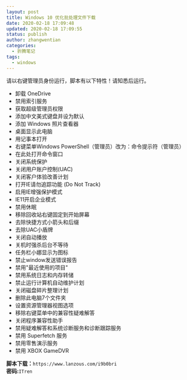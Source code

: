```yaml
---
layout: post
title: Windows 10 优化批处理文件下载
date: 2020-02-18 17:09:48
updated: 2020-02-18 17:09:55
status: publish
author: zhangwentian
categories: 
  - 折腾笔记
tags: 
  - windows
---
```



请以右键管理员身份运行，脚本有以下特性！请知悉后运行。

*   卸载 OneDrive
*   禁用索引服务
*   获取超级管理员权限
*   添加中文美式键盘并设为默认
*   添加 Windows 照片查看器
*   桌面显示此电脑
*   用记事本打开
*   右键菜单Windows PowerShell（管理员）改为：命令提示符（管理员）
*   在此处打开命令窗口
*   关闭系统保护
*   关闭用户账户控制(UAC)
*   关闭客户体验改善计划
*   打开IE请勿追踪功能 (Do Not Track)
*   启用IE增强保护模式
*   IE11开启企业模式
*   禁用休眠
*   移除回收站右键固定到开始屏幕
*   去除快捷方式小箭头和后缀
*   去除UAC小盾牌
*   关闭自动播放
*   关机时强杀后台不等待
*   任务栏小娜显示为图标
*   禁止window发送错误报告
*   禁用"最近使用的项目"
*   禁用系统日志和内存转储
*   禁止运行计算机自动维护计划
*   关闭磁盘碎片整理计划
*   删除此电脑7个文件夹
*   设置资源管理器视图选项
*   移除右键菜单中的兼容性疑难解答
*   关闭程序兼容性助手
*   禁用疑难解答和系统诊断服务和诊断跟踪服务
*   禁用 Superfetch 服务
*   禁用零售演示服务
*   禁用 XBOX GameDVR

**脚本下载：**`https://www.lanzous.com/i9b0bri`  
**密码:**`ITren`